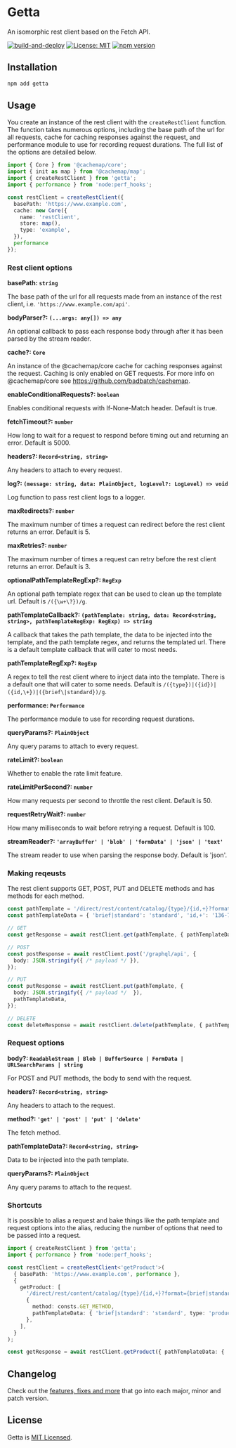# Getta

An isomorphic rest client based on the Fetch API.

[![build-and-deploy](https://github.com/badbatch/getta/actions/workflows/build-and-deploy.yml/badge.svg)](https://github.com/badbatch/getta/actions/workflows/build-and-deploy.yml)
[![License: MIT](https://img.shields.io/badge/License-MIT-yellow.svg)](LICENSE)
[![npm version](https://badge.fury.io/js/getta.svg)](https://badge.fury.io/js/getta)

## Installation

```bash
npm add getta
```

## Usage

You create an instance of the rest client with the `createRestClient` function. The function takes numerous options, including the base path of the url for all requests, cache for caching responses against the request, and performance module to use for recording request durations. The full list of the options are detailed below.

```typescript
import { Core } from '@cachemap/core';
import { init as map } from '@cachemap/map';
import { createRestClient } from 'getta';
import { performance } from 'node:perf_hooks';

const restClient = createRestClient({
  basePath: 'https://www.example.com',
  cache: new Core({
    name: 'restClient',
    store: map(),
    type: 'example',
  }),
  performance
});
```

### Rest client options

**basePath: `string`**

The base path of the url for all requests made from an instance of the rest client, i.e. `'https://www.example.com/api'`.

**bodyParser?: `(...args: any[]) => any`**

An optional callback to pass each response body through after it has been parsed by the stream reader.

**cache?: `Core`**

An instance of the @cachemap/core cache for caching responses against the request. Caching is only enabled on GET requests. For more info on @cachemap/core see <https://github.com/badbatch/cachemap>.

**enableConditionalRequests?: `boolean`**

Enables conditional requests with If-None-Match header. Default is true.

**fetchTimeout?: `number`**

How long to wait for a request to respond before timing out and returning an error. Default is 5000.

**headers?: `Record<string, string>`**

Any headers to attach to every request.

**log?: `(message: string, data: PlainObject, logLevel?: LogLevel) => void`**

Log function to pass rest client logs to a logger.

**maxRedirects?: `number`**

The maximum number of times a request can redirect before the rest client returns an error. Default is 5.

**maxRetries?: `number`**

The maximum number of times a request can retry before the rest client returns an error. Default is 3.

**optionalPathTemplateRegExp?: `RegExp`**

An optional path template regex that can be used to clean up the template url. Default is `/({\w+\?})/g`.

**pathTemplateCallback?: `(pathTemplate: string, data: Record<string, string>, pathTemplateRegExp: RegExp) => string`**

A callback that takes the path template, the data to be injected into the template, and the path template regex, and returns the templated url. There is a default template callback that will cater to most needs.

**pathTemplateRegExp?: `RegExp`**

A regex to tell the rest client where to inject data into the template. There is a default one that will cater to some needs. Default is `/({type})|({id})|({id,\+})|({brief\|standard})/g`.

**performance: `Performance`**

The performance module to use for recording request durations.

**queryParams?: `PlainObject`**

Any query params to attach to every request.

**rateLimit?: `boolean`**

Whether to enable the rate limit feature.

**rateLimitPerSecond?: `number`**

How many requests per second to throttle the rest client. Default is 50.

**requestRetryWait?: `number`**

How many milliseconds to wait before retrying a request. Default is 100.

**streamReader?: `'arrayBuffer' | 'blob' | 'formData' | 'json' | 'text'`**

The stream reader to use when parsing the response body. Default is 'json'.

### Making reqeusts

The rest client supports GET, POST, PUT and DELETE methods and has methods for each method.

```typescript
const pathTemplate = '/direct/rest/content/catalog/{type}/{id,+}?format={brief|standard}';
const pathTemplateData = { 'brief|standard': 'standard', 'id,+': '136-7317', type: 'product' };

// GET
const getResponse = await restClient.get(pathTemplate, { pathTemplateData });

// POST
const postResponse = await restClient.post('/graphql/api', {
  body: JSON.stringify({ /* payload */ }),
});

// PUT
const putResponse = await restClient.put(pathTemplate, {
  body: JSON.stringify({ /* payload */  }),
  pathTemplateData,
});

// DELETE
const deleteResponse = await restClient.delete(pathTemplate, { pathTemplateData });
```

### Request options

**body?: `ReadableStream | Blob | BufferSource | FormData | URLSearchParams | string`**

For POST and PUT methods, the body to send with the request.

**headers?: `Record<string, string>`**

Any headers to attach to the request.

**method?: `'get' | 'post' | 'put' | 'delete'`**

The fetch method.

**pathTemplateData?: `Record<string, string>`**

Data to be injected into the path template.

**queryParams?: `PlainObject`**

Any query params to attach to the request.

### Shortcuts

It is possible to alias a request and bake things like the path template and request options into the alias, reducing the number of options that need to be passed into a request.

```typescript
import { createRestClient } from 'getta';
import { performance } from 'node:perf_hooks';

const restClient = createRestClient<'getProduct'>(
  { basePath: 'https://www.example.com', performance },
  {
    getProduct: [
      '/direct/rest/content/catalog/{type}/{id,+}?format={brief|standard}'
      {
        method: consts.GET_METHOD,
        pathTemplateData: { 'brief|standard': 'standard', type: 'product' },
      },
    ],
  }
);

const getResponse = await restClient.getProduct({ pathTemplateData: { 'id,+': '136-7317' } });
```

## Changelog

Check out the [features, fixes and more](CHANGELOG.md) that go into each major, minor and patch version.

## License

Getta is [MIT Licensed](LICENSE).
